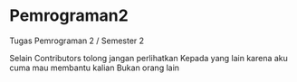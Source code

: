 # Pemrograman2
Tugas Pemrograman 2 / Semester 2

Selain Contributors tolong jangan perlihatkan
Kepada yang lain karena aku cuma mau membantu kalian
Bukan orang lain
